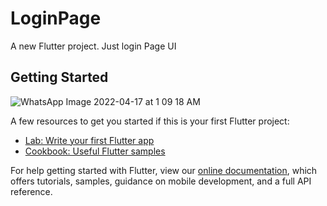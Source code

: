 # LoginPage

A new Flutter project. Just login Page UI

## Getting Started

![WhatsApp Image 2022-04-17 at 1 09 18 AM](https://user-images.githubusercontent.com/77486237/163689168-9f4e80cd-8760-4506-b0e7-ab8ade88abb6.jpeg)


A few resources to get you started if this is your first Flutter project:

- [Lab: Write your first Flutter app](https://flutter.dev/docs/get-started/codelab)
- [Cookbook: Useful Flutter samples](https://flutter.dev/docs/cookbook)

For help getting started with Flutter, view our
[online documentation](https://flutter.dev/docs), which offers tutorials,
samples, guidance on mobile development, and a full API reference.
